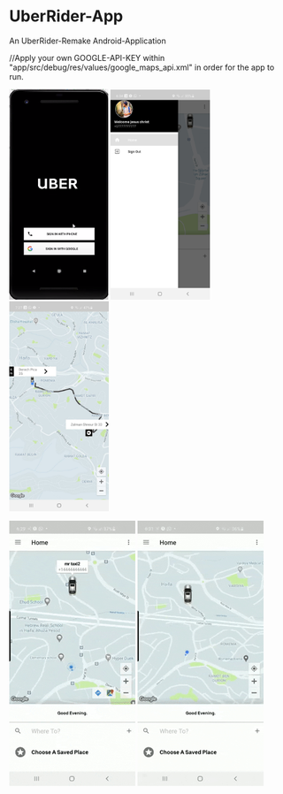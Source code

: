 # UberRider-App
An UberRider-Remake Android-Application

//Apply your own GOOGLE-API-KEY within "app/src/debug/res/values/google_maps_api.xml"  in order for the app to run.


![alt text](https://github.com/niryakub/UberRider-App/blob/master/readmepics/mainscreen.png) <img src="https://github.com/niryakub/UberRider-App/blob/master/readmepics/drawerbar.jpeg" height="380" width="180"> <img src="https://github.com/niryakub/UberRider-App/blob/master/readmepics/estimatedroute.jpeg" height="380" width="180">

![alt_text](https://github.com/niryakub/UberRider-App/blob/master/readmepics/Animated%20GIF-downsized_large%20(1).gif) ![alt_text](https://github.com/niryakub/UberRider-App/blob/master/readmepics/Animated%20GIF-downsized_large.gif)


